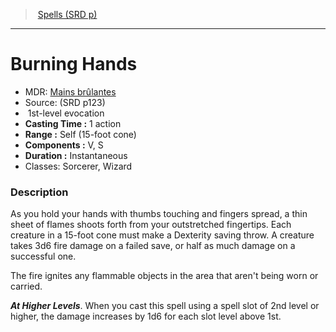 ﻿---
!SpellItem
Family: SpellVO
Level: 1
Type: evocation
CastingTime: 1 action
Range: Self (15-foot cone)
Components: V, S
Duration: Instantaneous
Classes: Sorcerer, Wizard
Id: spells_vo.md#burning-hands
ParentLink: spells_vo.md#spells-srd-p
Name: Burning Hands
ParentName: Spells (SRD p)
NameLevel: 1
AltName: '[Mains brûlantes](hd_spells_mains_brulantes.md)'
Source: (SRD p123)
Attributes:
  Name: Burning Hands
  Markdown: >+
    # <!--Name-->Burning Hands<!--/Name-->


    - MDR: <!--AltName-->[Mains brûlantes](hd_spells_mains_brulantes.md)<!--/AltName-->

    - Source: <!--Source-->(SRD p123)<!--/Source-->

    -  <!--Level-->1<!--/Level-->st-level <!--Type-->evocation<!--/Type-->

    - **Casting Time :** <!--CastingTime-->1 action<!--/CastingTime-->

    - **Range :** <!--Range-->Self (15-foot cone)<!--/Range-->

    - **Components :** <!--Components-->V, S<!--/Components-->

    - **Duration :** <!--Duration-->Instantaneous<!--/Duration-->

    - Classes: <!--Classes-->Sorcerer, Wizard<!--/Classes-->


    ### Description


    As you hold your hands with thumbs touching and fingers spread, a thin sheet of flames shoots forth from your outstretched fingertips. Each creature in a 15-foot cone must make a Dexterity saving throw. A creature takes 3d6 fire damage on a failed save, or half as much damage on a successful one.


    The fire ignites any flammable objects in the area that aren't being worn or carried.


    **_At Higher Levels_**. When you cast this spell using a spell slot of 2nd level or higher, the damage increases by 1d6 for each slot level above 1st.

  AltName: '[Mains brûlantes](hd_spells_mains_brulantes.md)'
  Source: (SRD p123)
  Level: 1
  Type: evocation
  CastingTime: 1 action
  Range: Self (15-foot cone)
  Components: V, S
  Duration: Instantaneous
  Classes: Sorcerer, Wizard
AttributesDictionary: >+
  Name: Burning Hands

  Markdown: >+

    # <!--Name-->Burning Hands<!--/Name-->





    - MDR: <!--AltName-->[Mains brûlantes](hd_spells_mains_brulantes.md)<!--/AltName-->



    - Source: <!--Source-->(SRD p123)<!--/Source-->



    -  <!--Level-->1<!--/Level-->st-level <!--Type-->evocation<!--/Type-->



    - **Casting Time :** <!--CastingTime-->1 action<!--/CastingTime-->



    - **Range :** <!--Range-->Self (15-foot cone)<!--/Range-->



    - **Components :** <!--Components-->V, S<!--/Components-->



    - **Duration :** <!--Duration-->Instantaneous<!--/Duration-->



    - Classes: <!--Classes-->Sorcerer, Wizard<!--/Classes-->





    ### Description





    As you hold your hands with thumbs touching and fingers spread, a thin sheet of flames shoots forth from your outstretched fingertips. Each creature in a 15-foot cone must make a Dexterity saving throw. A creature takes 3d6 fire damage on a failed save, or half as much damage on a successful one.





    The fire ignites any flammable objects in the area that aren't being worn or carried.





    **_At Higher Levels_**. When you cast this spell using a spell slot of 2nd level or higher, the damage increases by 1d6 for each slot level above 1st.



  AltName: '[Mains brûlantes](hd_spells_mains_brulantes.md)'

  Source: (SRD p123)

  Level: 1

  Type: evocation

  CastingTime: 1 action

  Range: Self (15-foot cone)

  Components: V, S

  Duration: Instantaneous

  Classes: Sorcerer, Wizard

---
> [Spells (SRD p)](srd_spells.md)

---

# Burning Hands

- MDR: [Mains brûlantes](hd_spells_mains_brulantes.md)
- Source: (SRD p123)
-  1st-level evocation
- **Casting Time :** 1 action
- **Range :** Self (15-foot cone)
- **Components :** V, S
- **Duration :** Instantaneous
- Classes: Sorcerer, Wizard

### Description

As you hold your hands with thumbs touching and fingers spread, a thin sheet of flames shoots forth from your outstretched fingertips. Each creature in a 15-foot cone must make a Dexterity saving throw. A creature takes 3d6 fire damage on a failed save, or half as much damage on a successful one.

The fire ignites any flammable objects in the area that aren't being worn or carried.

**_At Higher Levels_**. When you cast this spell using a spell slot of 2nd level or higher, the damage increases by 1d6 for each slot level above 1st.

